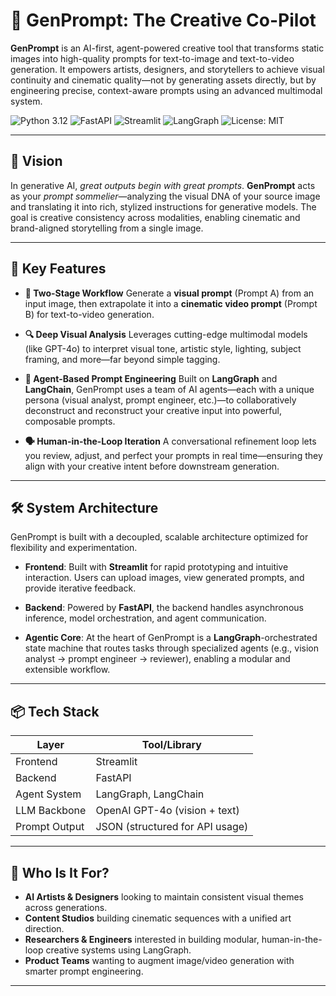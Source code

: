 # 📡 **GenPrompt: The Creative Co-Pilot**

**GenPrompt** is an AI-first, agent-powered creative tool that transforms static images into high-quality prompts for text-to-image and text-to-video generation. It empowers artists, designers, and storytellers to achieve visual continuity and cinematic quality—not by generating assets directly, but by engineering precise, context-aware prompts using an advanced multimodal system.

![Python 3.12](https://img.shields.io/badge/python-3.12-blue.svg)
![FastAPI](https://img.shields.io/badge/FastAPI-0.111-green.svg)
![Streamlit](https://img.shields.io/badge/Streamlit-1.46-orange.svg)
![LangGraph](https://img.shields.io/badge/LangGraph-0.5-purple.svg)
![License: MIT](https://img.shields.io/badge/License-MIT-yellow.svg)

---

## 🎯 Vision

In generative AI, *great outputs begin with great prompts*. **GenPrompt** acts as your *prompt sommelier*—analyzing the visual DNA of your source image and translating it into rich, stylized instructions for generative models. The goal is creative consistency across modalities, enabling cinematic and brand-aligned storytelling from a single image.

---

## 🚀 Key Features

* **🧠 Two-Stage Workflow**
  Generate a **visual prompt** (Prompt A) from an input image, then extrapolate it into a **cinematic video prompt** (Prompt B) for text-to-video generation.

* **🔍 Deep Visual Analysis**
  Leverages cutting-edge multimodal models (like GPT-4o) to interpret visual tone, artistic style, lighting, subject framing, and more—far beyond simple tagging.

* **🤖 Agent-Based Prompt Engineering**
  Built on **LangGraph** and **LangChain**, GenPrompt uses a team of AI agents—each with a unique persona (visual analyst, prompt engineer, etc.)—to collaboratively deconstruct and reconstruct your creative input into powerful, composable prompts.

* **🗣️ Human-in-the-Loop Iteration**
  A conversational refinement loop lets you review, adjust, and perfect your prompts in real time—ensuring they align with your creative intent before downstream generation.

---

## 🛠️ System Architecture

GenPrompt is built with a decoupled, scalable architecture optimized for flexibility and experimentation.

* **Frontend**:
  Built with **Streamlit** for rapid prototyping and intuitive interaction. Users can upload images, view generated prompts, and provide iterative feedback.

* **Backend**:
  Powered by **FastAPI**, the backend handles asynchronous inference, model orchestration, and agent communication.

* **Agentic Core**:
  At the heart of GenPrompt is a **LangGraph**-orchestrated state machine that routes tasks through specialized agents (e.g., vision analyst → prompt engineer → reviewer), enabling a modular and extensible workflow.

---

## 📦 Tech Stack

| Layer         | Tool/Library                    |
| ------------- | ------------------------------- |
| Frontend      | Streamlit                       |
| Backend       | FastAPI                         |
| Agent System  | LangGraph, LangChain            |
| LLM Backbone  | OpenAI GPT-4o (vision + text)   |
| Prompt Output | JSON (structured for API usage) |

---

## 🧠 Who Is It For?

* **AI Artists & Designers** looking to maintain consistent visual themes across generations.
* **Content Studios** building cinematic sequences with a unified art direction.
* **Researchers & Engineers** interested in building modular, human-in-the-loop creative systems using LangGraph.
* **Product Teams** wanting to augment image/video generation with smarter prompt engineering.

---


